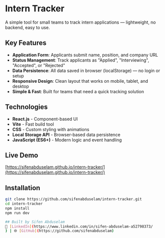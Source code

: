 # Intern Tracker
A simple tool for small teams to track intern applications — lightweight, no backend, easy to use.

##  Key Features
- **Application Form**: Applicants submit name, position, and company URL
- **Status Management**: Track applicants as "Applied", "Interviewing", "Accepted", or "Rejected"
- **Data Persistence**: All data saved in browser (localStorage) — no login or setup
- **Responsive Design**: Clean layout that works on mobile, tablet, and desktop
- **Simple & Fast**: Built for teams that need a quick tracking solution

##  Technologies 
- **React.js** - Component-based UI
- **Vite** - Fast build tool
- **CSS** - Custom styling with animations
- **Local Storage API** - Browser-based data persistence
- **JavaScript (ES6+)** - Modern logic and event handling

##  Live Demo
[https://sifenabduselam.github.io/intern-tracker/](https://sifenabduselam.github.io/intern-tracker/)

## Installation
```bash
git clone https://github.com/sifenabduselam/intern-tracker.git
cd intern-tracker
npm install
npm run dev

## Built by Sifen Abduselam
🔗 [LinkedIn](https://www.linkedin.com/in/sifen-abduselam-a52798373/
) | 🌐 [GitHub](https://github.com/sifenabduselam)
